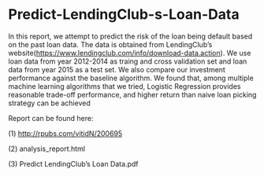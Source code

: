 # Predict-LendingClub-s-Loan-Data

In this report, we attempt to predict the risk of the loan being default based on the past loan data. The data is obtained from LendingClub’s website(https://www.lendingclub.com/info/download-data.action). We use loan data from year 2012-2014 as traing and cross validation set and loan data from year 2015 as a test set. We also compare our investment performance against the baseline algorithm. We found that, among multiple machine learning algorithms that we tried, Logistic Regression provides reasonable trade-off performance, and higher return than naive loan picking strategy can be achieved


Report can be found here:

(1) http://rpubs.com/vitidN/200695

(2) analysis_report.html

(3) Predict LendingClub’s Loan Data.pdf
